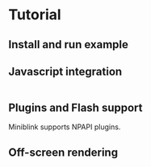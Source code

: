 # Tutorial


## Install and run example



## Javascript integration


```python

```

## Plugins and Flash support

Miniblink supports NPAPI plugins.

## Off-screen rendering

